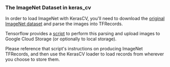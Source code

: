 ### The ImageNet Dataset in keras_cv

In order to load ImageNet with KerasCV, you'll need to download the [original ImageNet dataset](https://image-net.org) and parse the images into TFRecords.

Tensorflow provides a [script](https://github.com/tensorflow/tpu/blob/master/tools/datasets/imagenet_to_gcs.py) to perform this parsing and upload images to Google Cloud Storage (or optionally to local storage).

Please reference that script's instructions on producing ImageNet TFRecords, and then use the KerasCV loader to load records from wherever you choose to store them.
